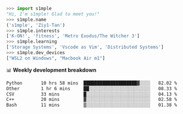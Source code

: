 ```python
>>> import s1mple
"Hi, I'm s1mple! Glad to meet you!"
>>> s1mple.name
('s1mple', 'Ziy1-Tan')
>>> s1mple.interests
['K-ON!', 'fitness', 'Metro Exodus/The Witcher 3']
>>> s1mple.learning
['Storage Systems', 'Vscode as Vim', 'Distributed Systems']
>>> s1mple.dev_devices
["WSL2 on Windows", "Macbook Air m1"]
```
📊 **Weekly development breakdown**
<!--START_SECTION:waka-->

```txt
Python       10 hrs 58 mins  ████████████████████▓░░░░   82.02 %
Other        1 hr 6 mins     ██░░░░░░░░░░░░░░░░░░░░░░░   08.33 %
CSV          33 mins         █░░░░░░░░░░░░░░░░░░░░░░░░   04.13 %
C++          20 mins         ▓░░░░░░░░░░░░░░░░░░░░░░░░   02.58 %
Bash         11 mins         ▒░░░░░░░░░░░░░░░░░░░░░░░░   01.38 %
```

<!--END_SECTION:waka-->
